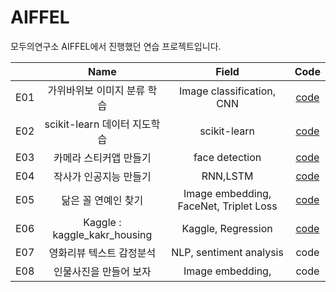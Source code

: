 # AIFFEL
모두의연구소 AIFFEL에서 진행했던 연습 프로젝트입니다.


|   |    Name    | Field  | Code |
|---|:----------:|:------------:| :--------------: | 
| E01 | 가위바위보 이미지 분류 학습 |Image classification, CNN |  [code](E01/E01.ipynb)     | 
| E02 | scikit-learn 데이터 지도학습 |scikit-learn | [code](E02/E02.ipynb)  | 
| E03 | 카메라 스티커앱 만들기 |face detection  | [code](E03/E03.ipynb)    | 
| E04 | 작사가 인공지능 만들기 |RNN,LSTM | [code](E04/E04.ipynb) | 
| E05 | 닮은 꼴 연예인 찾기 | Image embedding, FaceNet, Triplet Loss | [code](E05/E05.ipynb) |
| E06 | Kaggle : kaggle_kakr_housing | Kaggle, Regression |[code](E06/E06.ipynb)|
| E07 | 영화리뷰 텍스트 감정분석 | NLP, sentiment analysis |code|
| E08 | 인물사진을 만들어 보자 | Image embedding, |code|
